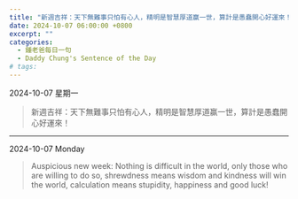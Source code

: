 ```yaml
---
title: "新週吉祥：天下無難事只怕有心人，精明是智慧厚道赢一世，算計是愚蠢開心好運來！ <br> Auspicious new week: Nothing is difficult in the world, only those who are willing to do so, shrewdness means wisdom and kindness will win the world, calculation means stupidity, happiness and good luck!"
date: 2024-10-07 06:00:00 +0800
excerpt: ""
categories:
  - 鍾老爸每日一句
  - Daddy Chung's Sentence of the Day
# tags:
---
```


2024-10-07 星期一

> 新週吉祥：天下無難事只怕有心人，精明是智慧厚道赢一世，算計是愚蠢開心好運來！

---

2024-10-07 Monday

> Auspicious new week: Nothing is difficult in the world, only those who are willing to do so, shrewdness means wisdom and kindness will win the world, calculation means stupidity, happiness and good luck!
